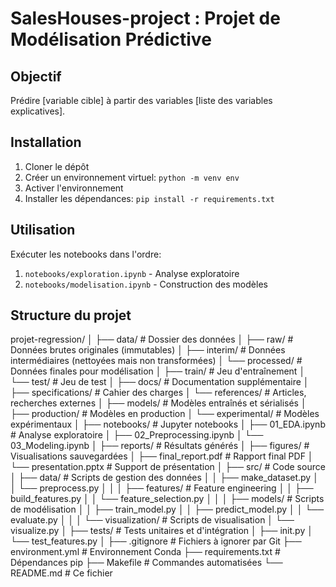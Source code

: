 # SalesHouses-project : Projet de Modélisation Prédictive

## Objectif
Prédire [variable cible] à partir des variables [liste des variables explicatives].

## Installation
1. Cloner le dépôt
2. Créer un environnement virtuel: `python -m venv env`
3. Activer l'environnement
4. Installer les dépendances: `pip install -r requirements.txt`

## Utilisation
Exécuter les notebooks dans l'ordre:
1. `notebooks/exploration.ipynb` - Analyse exploratoire
2. `notebooks/modelisation.ipynb` - Construction des modèles

## Structure du projet

projet-regression/
│
├── data/ # Dossier des données
│ ├── raw/ # Données brutes originales (immutables)
│ ├── interim/ # Données intermédiaires (nettoyées mais non transformées)
│ └── processed/ # Données finales pour modélisation
│ ├── train/ # Jeu d'entraînement
│ └── test/ # Jeu de test
│
├── docs/ # Documentation supplémentaire
│ ├── specifications/ # Cahier des charges
│ └── references/ # Articles, recherches externes
│
├── models/ # Modèles entraînés et sérialisés
│ ├── production/ # Modèles en production
│ └── experimental/ # Modèles expérimentaux
│
├── notebooks/ # Jupyter notebooks
│ ├── 01_EDA.ipynb # Analyse exploratoire
│ ├── 02_Preprocessing.ipynb
│ └── 03_Modeling.ipynb
│
├── reports/ # Résultats générés
│ ├── figures/ # Visualisations sauvegardées
│ ├── final_report.pdf # Rapport final PDF
│ └── presentation.pptx # Support de présentation
│
├── src/ # Code source
│ ├── data/ # Scripts de gestion des données
│ │ ├── make_dataset.py
│ │ └── preprocess.py
│ │
│ ├── features/ # Feature engineering
│ │ ├── build_features.py
│ │ └── feature_selection.py
│ │
│ ├── models/ # Scripts de modélisation
│ │ ├── train_model.py
│ │ ├── predict_model.py
│ │ └── evaluate.py
│ │
│ └── visualization/ # Scripts de visualisation
│ └── visualize.py
│
├── tests/ # Tests unitaires et d'intégration
│ ├── init.py
│ └── test_features.py
│
├── .gitignore # Fichiers à ignorer par Git
├── environment.yml # Environnement Conda
├── requirements.txt # Dépendances pip
├── Makefile # Commandes automatisées
└── README.md # Ce fichier
